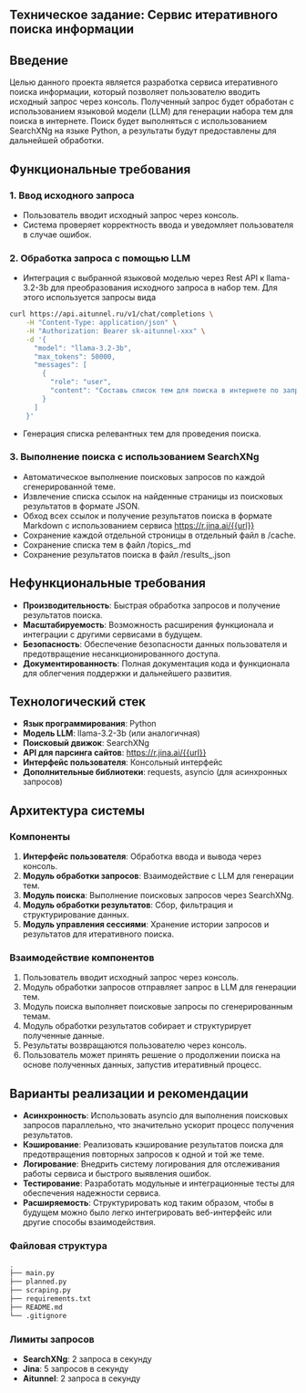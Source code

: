 Техническое задание: Сервис итеративного поиска информации
----------------------------------------------------------

Введение
--------

Целью данного проекта является разработка сервиса итеративного поиска информации, который позволяет пользователю вводить исходный запрос через консоль. Полученный запрос будет обработан с использованием языковой модели (LLM) для генерации набора тем для поиска в интернете. Поиск будет выполняться с использованием SearchXNg на языке Python, а результаты будут предоставлены для дальнейшей обработки.


Функциональные требования
-------------------------

### 1. Ввод исходного запроса

*   Пользователь вводит исходный запрос через консоль.
*   Система проверяет корректность ввода и уведомляет пользователя в случае ошибок.

### 2. Обработка запроса с помощью LLM

*   Интеграция с выбранной языковой моделью через Rest API к llama-3.2-3b для преобразования исходного запроса в набор тем. Для этого используется запросы вида 
```bash
curl https://api.aitunnel.ru/v1/chat/completions \
    -H "Content-Type: application/json" \
    -H "Authorization: Bearer sk-aitunnel-xxx" \
    -d '{
      "model": "llama-3.2-3b",
      "max_tokens": 50000,
      "messages": [
        {
          "role": "user",
          "content": "Составь список тем для поиска в интернете по запросу: {{query}}"
        }
      ]
    }'
```
*   Генерация списка релевантных тем для проведения поиска.

### 3. Выполнение поиска с использованием SearchXNg

*   Автоматическое выполнение поисковых запросов по каждой сгенерированной теме.
*   Извлечение списка ссылок на найденные страницы из поисковых результатов в формате JSON.
*   Обход всех ссылок и получение результатов поиска в формате Markdown с использованием сервиса https://r.jina.ai/{{url}}
*   Сохранение каждой отдельной строницы в отдельный файл в /cache.
*   Сохранение списка тем в файл /topics_<query>.md
*   Сохранение результатов поиска в файл /results_<query>.json

Нефункциональные требования
---------------------------

*   **Производительность**: Быстрая обработка запросов и получение результатов поиска.
*   **Масштабируемость**: Возможность расширения функционала и интеграции с другими сервисами в будущем.
*   **Безопасность**: Обеспечение безопасности данных пользователя и предотвращение несанкционированного доступа.
*   **Документированность**: Полная документация кода и функционала для облегчения поддержки и дальнейшего развития.

Технологический стек
--------------------

*   **Язык программирования**: Python
*   **Модель LLM**: llama-3.2-3b (или аналогичная)
*   **Поисковый движок**: SearchXNg
*   **API для парсинга сайтов**: https://r.jina.ai/{{url}}
*   **Интерфейс пользователя**: Консольный интерфейс
*   **Дополнительные библиотеки**: requests, asyncio (для асинхронных запросов)

Архитектура системы
-------------------

### Компоненты

1.  **Интерфейс пользователя**: Обработка ввода и вывода через консоль.
2.  **Модуль обработки запросов**: Взаимодействие с LLM для генерации тем.
3.  **Модуль поиска**: Выполнение поисковых запросов через SearchXNg.
4.  **Модуль обработки результатов**: Сбор, фильтрация и структурирование данных.
5.  **Модуль управления сессиями**: Хранение истории запросов и результатов для итеративного поиска.

### Взаимодействие компонентов

1.  Пользователь вводит исходный запрос через консоль.
2.  Модуль обработки запросов отправляет запрос в LLM для генерации тем.
3.  Модуль поиска выполняет поисковые запросы по сгенерированным темам.
4.  Модуль обработки результатов собирает и структурирует полученные данные.
5.  Результаты возвращаются пользователю через консоль.
6.  Пользователь может принять решение о продолжении поиска на основе полученных данных, запустив итеративный процесс.

Варианты реализации и рекомендации
----------------------------------

*   **Асинхронность**: Использовать asyncio для выполнения поисковых запросов параллельно, что значительно ускорит процесс получения результатов.
*   **Кэширование**: Реализовать кэширование результатов поиска для предотвращения повторных запросов к одной и той же теме.
*   **Логирование**: Внедрить систему логирования для отслеживания работы сервиса и быстрого выявления ошибок.
*   **Тестирование**: Разработать модульные и интеграционные тесты для обеспечения надежности сервиса.
*   **Расширяемость**: Структурировать код таким образом, чтобы в будущем можно было легко интегрировать веб-интерфейс или другие способы взаимодействия.

### Файловая структура

```bash
.
├── main.py
├── planned.py
├── scraping.py
├── requirements.txt
├── README.md
└── .gitignore
```

### Лимиты запросов

*   **SearchXNg**: 2 запроса в секунду
*   **Jina**: 5 запросов в секунду
*   **Aitunnel**: 2 запроса в секунду

